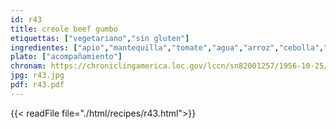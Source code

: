```yaml
---
id: r43
title: creole beef gumbo
etiquettas: ["vegetariano","sin gluten"]
ingredientes: ["apio","mantequilla","tomate","agua","arroz","cebolla","azúcar","sal","salsa Worcestershire"]
plato: ["acompañamiento"]
chronam: https://chroniclingamerica.loc.gov/lccn/sn82001257/1956-10-25/ed-1/seq-5/
jpg: r43.jpg
pdf: r43.pdf
---
```


{{< readFile file="./html/recipes/r43.html">}}